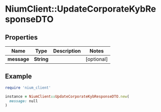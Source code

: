 # NiumClient::UpdateCorporateKybResponseDTO

## Properties

| Name | Type | Description | Notes |
| ---- | ---- | ----------- | ----- |
| **message** | **String** |  | [optional] |

## Example

```ruby
require 'nium_client'

instance = NiumClient::UpdateCorporateKybResponseDTO.new(
  message: null
)
```

